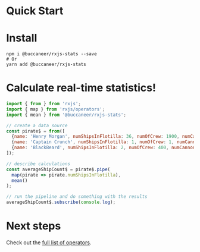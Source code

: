 # Quick Start

# Install
```
npm i @buccaneer/rxjs-stats --save
# Or
yarn add @buccaneer/rxjs-stats
```

# Calculate real-time statistics!
```js
import { from } from 'rxjs';
import { map } from 'rxjs/operators';
import { mean } from '@buccaneer/rxjs-stats';

// create a data source
const pirate$ = from([
  {name: 'Henry Morgan', numShipsInFlotilla: 36, numOfCrew: 1900, numCannons: 240},
  {name: 'Captain Crunch', numShipsInFlotilla: 1, numOfCrew: 1, numCannons: 1},
  {name: 'BlackBeard', numShipsInFlotilla: 2, numOfCrew: 400, numCannons: 48},
]);

// describe calculations
const averageShipCount$ = pirate$.pipe(
  map(pirate => pirate.numShipsInFlotilla),
  mean()
);

// run the pipeline and do something with the results
averageShipCount$.subscribe(console.log);
```

# Next steps
Check out the [full list of operators](https://app.gitbook.com/@brianbuccaneer/s/rxjs-stats/operators).  
